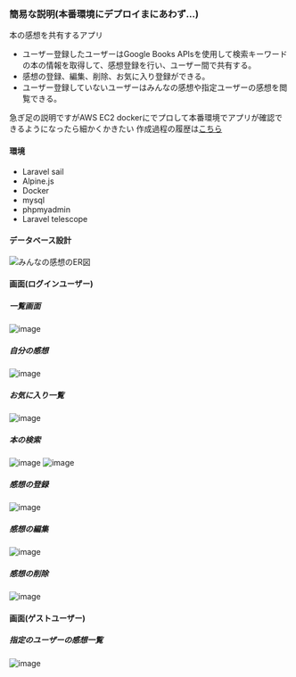 ### 簡易な説明(本番環境にデプロイまにあわず…)
本の感想を共有するアプリ
- ユーザー登録したユーザーはGoogle Books APIsを使用して検索キーワードの本の情報を取得して、感想登録を行い、ユーザー間で共有する。
- 感想の登録、編集、削除、お気に入り登録ができる。
- ユーザー登録していないユーザーはみんなの感想や指定ユーザーの感想を閲覧できる。

急ぎ足の説明ですがAWS EC2 dockerにでプロして本番環境でアプリが確認できるようになったら細かくかきたい
作成過程の履歴は[こちら](https://github.com/mirai-79/book-record/commits?author=mirai-79)

#### 環境
- Laravel sail
- Alpine.js
- Docker
- mysql
- phpmyadmin
- Laravel telescope

#### データベース設計
![みんなの感想のER図](https://github.com/mirai-79/book-record/assets/99461088/63ec8e38-289d-4016-80b5-ece69d231d27)

#### 画面(ログインユーザー)
##### 一覧画面
![image](https://github.com/mirai-79/book-record/assets/99461088/b8d5f865-00f5-4e2a-a903-63edc3517619)

##### 自分の感想
![image](https://github.com/mirai-79/book-record/assets/99461088/66356692-0fda-43b5-b00c-918a49402fc4)

##### お気に入り一覧
![image](https://github.com/mirai-79/book-record/assets/99461088/ff9005c5-050c-4fb0-b2b4-70a50cc4f49f)

##### 本の検索
![image](https://github.com/mirai-79/book-record/assets/99461088/79319d89-d2d9-41e4-aa6d-12851c090f43)
![image](https://github.com/mirai-79/book-record/assets/99461088/48d9e0c4-6acb-4b76-8bd5-bbd1edff9c7f)

##### 感想の登録
![image](https://github.com/mirai-79/book-record/assets/99461088/73cee4a0-43a2-4a46-bc6b-0d1efd287b12)

##### 感想の編集
![image](https://github.com/mirai-79/book-record/assets/99461088/76547cb9-1260-45d8-8412-a487789dfc28)

##### 感想の削除
![image](https://github.com/mirai-79/book-record/assets/99461088/3fe7a877-6c05-42ed-abd2-94284f949694)

#### 画面(ゲストユーザー)
##### 指定のユーザーの感想一覧
![image](https://github.com/mirai-79/book-record/assets/99461088/8b230c0a-4570-421a-9c5e-86c4cdf47559)








